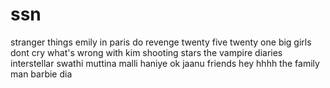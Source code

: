 # ssn
stranger things
emily in paris
do revenge
twenty five twenty one
big girls dont cry
what's wrong with kim
shooting stars
the vampire diaries
interstellar
swathi muttina malli haniye
ok jaanu
friends
hey
hhhh
the family man
barbie
dia
